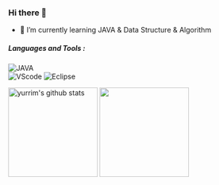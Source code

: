 ### Hi there 👋
  
  
<!--
**yurrim/yurrim** is a ✨ _special_ ✨ repository because its `README.md` (this file) appears on your GitHub profile.

Here are some ideas to get you started:

- 🔭 I’m currently working on ...
- 🌱 I’m currently learning ...
- 👯 I’m looking to collaborate on ...
- 🤔 I’m looking for help with ...
- 💬 Ask me about ...
- 📫 How to reach me: ...
- 😄 Pronouns: ...
- ⚡ Fun fact: ...

##### Interest : 

![yurrim's language](https://github-readme-stats.vercel.app/api/top-langs/?username=yurrim&langs_count=1) 사용한 언어 %로 나타내 줌

-->

- 🌱 I’m currently learning JAVA & Data Structure & Algorithm

  
##### Languages and Tools :

![JAVA](https://img.shields.io/badge/Java-007396?style=flat-square&logo=Java&logoColor=white)  
![VScode](https://img.shields.io/badge/VScode-007ACC?style=flat-square&logo=visualstudiocode&logoColor=white) ![Eclipse](https://img.shields.io/badge/Eclipse-2C2255?style=flat-square&logo=eclipse&logoColor=white)
  
    
<a href="https://github.com/yurrim"><img align="center" style="height:180px" src="https://github-readme-stats.vercel.app/api?username=yurrim&show_icons=true" alt="yurrim's github stats" /></a>
<a href="https://github.com/yurrim"><img align="center" style="height:180px" src="https://github-readme-stats.vercel.app/api/top-langs/?username=yurrim&langs_count=5" /></a>
